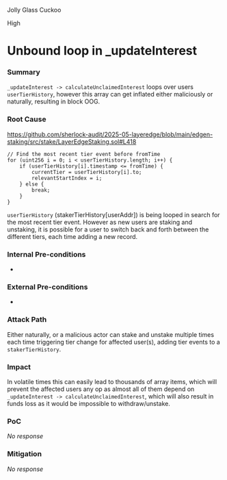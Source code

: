Jolly Glass Cuckoo

High

# Unbound loop in _updateInterest

### Summary

`_updateInterest -> calculateUnclaimedInterest` loops over users `userTierHistory`, however this array can get inflated either maliciously or naturally, resulting in block OOG.

### Root Cause

https://github.com/sherlock-audit/2025-05-layeredge/blob/main/edgen-staking/src/stake/LayerEdgeStaking.sol#L418
```solidity
// Find the most recent tier event before fromTime
for (uint256 i = 0; i < userTierHistory.length; i++) {
    if (userTierHistory[i].timestamp <= fromTime) {
        currentTier = userTierHistory[i].to;
        relevantStartIndex = i;
    } else {
        break;
    }
}
```
`userTierHistory` (stakerTierHistory[userAddr]) is being looped in search for the most recent tier event. However as new users are staking and unstaking, it is possible for a user to switch back and forth between the different tiers, each time adding a new record.


### Internal Pre-conditions

-

### External Pre-conditions

-

### Attack Path

Either naturally, or a malicious actor can stake and unstake multiple times each time triggering tier change for affected user(s), adding tier events to a `stakerTierHistory`.

### Impact

In volatile times this can easily lead to thousands of array items, which will prevent the affected users any op as almost all of them depend on `_updateInterest -> calculateUnclaimedInterest`, which will also result in funds loss as it would be impossible to withdraw/unstake.

### PoC

_No response_

### Mitigation

_No response_